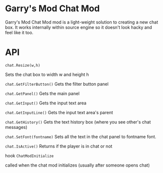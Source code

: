 # Garry's Mod Chat Mod

Garry's Mod Chat Mod mod is a light-weight solution to creating a new chat box. It works internally within source engine so it doesn't look hacky and feel like it too.

# API

`chat.Resize(w,h)`

Sets the chat box to width w and height h

`chat.GetFilterButton()`
Gets the filter button panel

`chat.GetPanel()`
Gets the main panel

`chat.GetInput()`
Gets the input text area

`chat.GetInputLine()`
Gets the input text area's parent

`chat.GetHistory()`
Gets the text history box (where you see other's chat messages)

`chat.SetFont(fontname)`
Sets all the text in the chat panel to fontname font.

`chat.IsActive()`
Returns if the player is in chat or not

hook `ChatModInitialize`

called when the chat mod initializes (usually after someone opens chat)